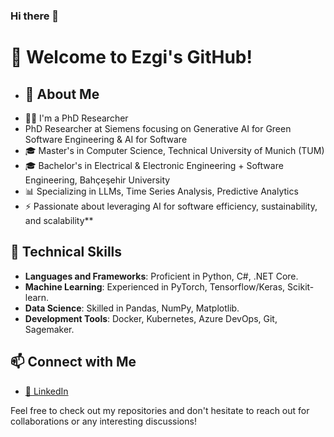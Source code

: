 ### Hi there 👋

# 🚀 Welcome to Ezgi's GitHub!

- ## 🌱 About Me  
- 👩‍💻 I'm a PhD Researcher
- PhD Researcher at Siemens focusing on Generative AI for Green Software Engineering & AI for Software
- 🎓 Master's in Computer Science, Technical University of Munich (TUM)  
- 🎓 Bachelor's in Electrical & Electronic Engineering + Software Engineering, Bahçeşehir University  
- 📊 Specializing in LLMs, Time Series Analysis, Predictive Analytics
- ⚡ Passionate about leveraging AI for software efficiency, sustainability, and scalability**  

## 💼 Technical Skills
- **Languages and Frameworks**: Proficient in Python, C#, .NET Core.
- **Machine Learning**: Experienced in PyTorch, Tensorflow/Keras, Scikit-learn.
- **Data Science**: Skilled in Pandas, NumPy, Matplotlib.
- **Development Tools**: Docker, Kubernetes, Azure DevOps, Git, Sagemaker.

## 📫 Connect with Me
- [🔗 LinkedIn](https://linkedin.com/in/ezgisarikayak/)

Feel free to check out my repositories and don't hesitate to reach out for collaborations or any interesting discussions!
